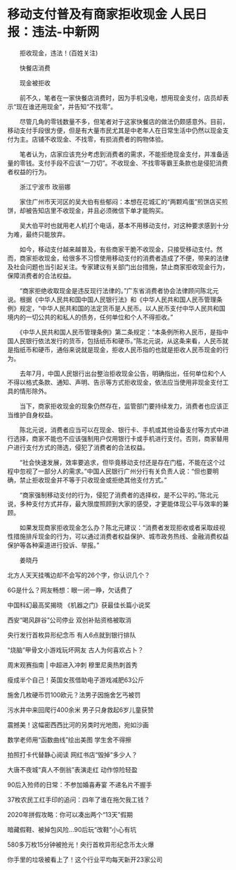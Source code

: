 # 移动支付普及有商家拒收现金 人民日报：违法-中新网

　　拒收现金，违法！(百姓关注)

　　快餐店消费

　　现金被拒收

　　前不久，笔者在一家快餐店消费时，因为手机没电，想用现金支付，店员却表示“现在谁还用现金”，并告知“不找零”。

　　尽管几角的零钱数量不多，但笔者对于这家快餐店的做法仍颇感意外。目前，移动支付手段很方便，但是有大量市民尤其是中老年人在日常生活中仍然以现金支付为主。店铺不收现金、不找零，有损消费者的购物体验。

　　笔者认为，店家应该充分考虑到消费者的需求，不能拒绝现金支付，并准备适量的零钱。支付手段不应该“一刀切”。不收现金、不找零等霸王条款也是侵犯消费者权益的行为。

　　浙江宁波市 玫丽娜

　　家住广州市天河区的吴大伯有些郁闷：本想在花城汇的“两颗鸡蛋”煎饼店买煎饼，却被告知店里不收现金，并且必须微信下单才能购买。

　　吴大伯平时也就用老人机打个电话，基本不用移动支付，对这种要求感到十分为难，最终只能放弃。

　　如今，移动支付越来越普及，有些商家干脆不收现金，只接受移动支付。然而，商家拒收现金，给很多不习惯使用移动支付的消费者造成了不便，带来的法律及社会问题也当引起关注。专家建议有关部门出台措施，禁止商家拒收现金行为，保障消费者的合法权益。

　　“商家拒绝收取现金是违反现行法律的。”广东省消费者协会法律顾问陈北元说。根据《中华人民共和国中国人民银行法》和《中华人民共和国人民币管理条例》规定，“中华人民共和国的法定货币是人民币。以人民币支付中华人民共和国境内的一切公共的和私人的债务，任何单位和个人不得拒收。”

　　《中华人民共和国人民币管理条例》第二条规定：“本条例所称人民币，是指中国人民银行依法发行的货币，包括纸币和硬币。”陈北元说，从这条来看，人民币就是指纸币和硬币，通俗来说就是现金，拒收人民币指的也就是拒收人民币现金的行为。

　　去年7月，中国人民银行出台整治拒收现金公告，明确指出，任何单位和个人不得以格式条款、通知、声明、告示等方式拒收现金，依法应当使用非现金支付工具的情形除外。

　　当下，商家拒收现金的现象仍然存在，监管部门要持续发力，消费者也应该正当维护自身权益。

　　陈北元说，消费者应当可以在现金、银行卡、手机或其他设备支付等方式中进行选择，商家不能也不应该强制用户仅用银行卡或手机进行支付。否则，商家替用户进行支付方式的筛选，侵犯了消费者的合法权益。

　　“社会快速发展，效率要追求，但毕竟移动支付还是存在门槛，不能在这个过程中忽视了一部分人的需求。”中国人民银行广州分行有关负责人说：“但也要明确，禁止拒收现金并不等于只收现金或拒绝其他支付方式。”

　　“商家强制移动支付的行为，侵犯了消费者的选择权，是不公平的。”陈北元说，多种支付方式并存，最大限度照顾到大家的感受，才更能体现公平与效率的兼顾。

　　如果发现商家拒收现金怎么办？陈北元建议：“消费者发现拒收或者采取歧视性措施排斥现金的行为，可以通过消费者权益保护、城市政务热线、金融消费权益保护等各种渠道进行投诉、举报。”

　　姜晓丹

北方人天天挂嘴边却不会写的26个字，你认识几个？

6G是什么？网友畅想：眼一闭一睁，欠话费了

中国科幻最高奖揭晓 《机器之门》获最佳长篇小说奖

西安“喝风辟谷”公司停业 双创补贴资格被取消

央行发行首枚异形纪念币 有人6点就到银行排队

“烧脑”甲骨文小游戏玩坏网友 古人为何喜欢占卜？

周末观赛指南 | 中超进入冲刺 穆里尼奥热刺首秀

瘦成半个自己！英国女孩借助电子游戏减肥63公斤

施舍几枚硬币罚100欧元？法男子因施舍乞丐被罚

污水井中来回爬行400余米 男子只身救起6岁儿童获赞

震撼美！这幅密西西比河的另类时光地图，宛如沙画

数学老师用“函数曲线”绘出美图 学生舍不得擦

拍照打卡代替静心阅读 网红书店“毁掉”多少人？

大唐不夜城“真人不倒翁”表演走红 动作惊险轻盈

90后入殓师的日常：不参加婚喜寿宴 不递名片不握手

37枚农民工红手印的追问：四年了谁在拖欠我工钱？

2020年拼假攻略：你可以凑出两个“13天”假期

暗藏假鞋、被掉包风险…90后玩“改鞋”小心有坑

580多万枚15分钟被抢光！央行首枚异形纪念币太火爆

你手里的垃圾被看上了！这个行业平均每天新开23家公司
